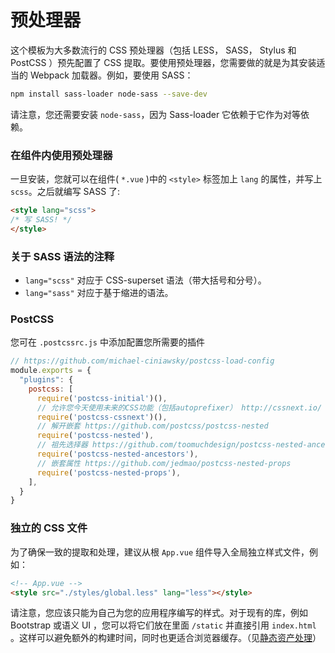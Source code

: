 # 预处理器

这个模板为大多数流行的 CSS 预处理器（包括 LESS， SASS， Stylus 和 PostCSS ）预先配置了 CSS 提取。要使用预处理器，您需要做的就是为其安装适当的 Webpack 加载器。例如，要使用 SASS：

``` bash
npm install sass-loader node-sass --save-dev
```

请注意，您还需要安装 `node-sass`，因为 Sass-loader 它依赖于它作为对等依赖。

### 在组件内使用预处理器

一旦安装，您就可以在组件( `*.vue` )中的 `<style>` 标签加上 `lang` 的属性，并写上 `scss`。之后就编写 SASS 了:

``` html
<style lang="scss">
/* 写 SASS! */
</style>
```

### 关于 SASS 语法的注释

- `lang="scss"`  对应于 CSS-superset 语法（带大括号和分号）。
- `lang="sass"`  对应于基于缩进的语法。

### PostCSS

您可在 `.postcssrc.js` 中添加配置您所需要的插件

``` js
// https://github.com/michael-ciniawsky/postcss-load-config
module.exports = {
  "plugins": {
    postcss: [
      require('postcss-initial')(),
      // 允许您今天使用未来的CSS功能（包括autoprefixer） http://cssnext.io/
      require('postcss-cssnext')(),
      // 解开嵌套 https://github.com/postcss/postcss-nested
      require('postcss-nested'),
      // 祖先选择器 https://github.com/toomuchdesign/postcss-nested-ancestors
      require('postcss-nested-ancestors'),
      // 嵌套属性 https://github.com/jedmao/postcss-nested-props
      require('postcss-nested-props'),
    ],
  }
}

```

### 独立的 CSS 文件

为了确保一致的提取和处理，建议从根 `App.vue` 组件导入全局独立样式文件，例如：

``` html
<!-- App.vue -->
<style src="./styles/global.less" lang="less"></style>
```

请注意，您应该只能为自己为您的应用程序编写的样式。对于现有的库，例如 Bootstrap 或语义 UI ，您可以将它们放在里面 `/static` 并直接引用 `index.html` 。这样可以避免额外的构建时间，同时也更适合浏览器缓存。（见[静态资产处理](static.md)）
